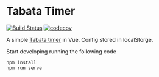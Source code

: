 # Tabata Timer
[![Build Status](https://travis-ci.org/isolovev/tabata.svg?branch=master)](https://travis-ci.org/isolovev/tabata)
[![codecov](https://codecov.io/gh/isolovev/tabata/branch/master/graph/badge.svg)](https://codecov.io/gh/isolovev/tabata)

A simple [Tabata timer](https://isolovev.github.io/tabata/) in Vue.
Config stored in localStorge.

Start developing running the following code
```
npm install
npm run serve
```
